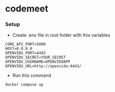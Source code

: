 # codemeet

### Setup
- Create .env file in root folder with this variables
```
CORE_API_PORT=5000
HOST=0.0.0.0
OPENVIDU_PORT=4443
OPENVIDU_SECRET=YOUR_SECRET
OPENVIDU_USERNAME=OPENVIDUAPP
OPENVIDU_URL=http://openvidu:4443/
```
- Run this command
```
docker compose up
```
